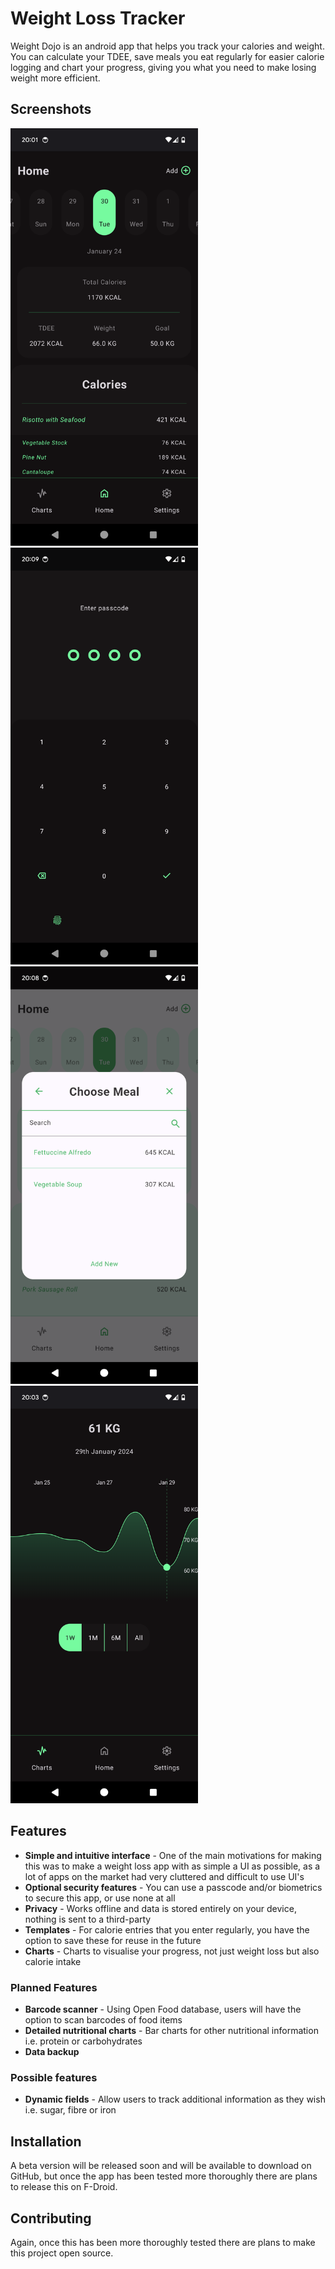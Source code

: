 # Weight Loss Tracker

Weight Dojo is an android app that helps you track your calories and weight. You can calculate your TDEE, save meals you eat regularly for easier calorie logging and chart your progress, giving you what you need to make losing weight more efficient. 

## Screenshots

<img src="https://github.com/ja3090/weight-dojo/blob/main/assets/home_screen_dark.png" width="300"> <img src="https://github.com/ja3090/weight-dojo/blob/main/assets/keypad.png" width="300"> <img src="https://github.com/ja3090/weight-dojo/blob/main/assets/meal_search.png" width="300"> <img src="https://github.com/ja3090/weight-dojo/blob/main/assets/charts_weight.png" width="300">

## Features

- **Simple and intuitive interface** - One of the main motivations for making this was to make a weight loss app with as simple a UI as possible, as a lot of apps on the market had very cluttered and difficult to use UI's
- **Optional security features** - You can use a passcode and/or biometrics to secure this app, or use none at all
- **Privacy** - Works offline and data is stored entirely on your device, nothing is sent to a third-party
- **Templates** - For calorie entries that you enter regularly, you have the option to save these for reuse in the future
- **Charts** - Charts to visualise your progress, not just weight loss but also calorie intake

### Planned Features

- **Barcode scanner** - Using Open Food database, users will have the option to scan barcodes of food items
- **Detailed nutritional charts** - Bar charts for other nutritional information i.e. protein or carbohydrates
- **Data backup**

### Possible features

- **Dynamic fields** - Allow users to track additional information as they wish i.e. sugar, fibre or iron

## Installation

A beta version will be released soon and will be available to download on GitHub, but once the app has been tested more thoroughly there are plans to release this on F-Droid.

## Contributing

Again, once this has been more thoroughly tested there are plans to make this project open source.
